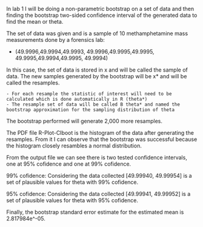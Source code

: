 In lab 1 I will be doing a non-parametric bootstrap on a set of data and then finding the bootstrap two-sided confidence interval of the generated data to find the mean or theta.  


The set of data was given and is a sample of 10 methamphetamine mass measurements done by a forensics lab:
  - (49.9996,49.9994,49.9993, 
      49.9996,49.9995,49.9995, 
      49.9995,49.9994,49.9995, 
      49.9994)
      
In this case, the set of data is stored in x and will be called the sample of data.
The new samples generated by the bootstrap will be x* and will be called the resamples.

    - For each resample the statistic of interest will need to be calculated which is done automatically in R (theta*)
    - The resample set of data will be called B theta* and named the bootstrap approximation for the sampling distribution of theta

The bootstrap performed will generate 2,000 more resamples.

The PDF file R-Plot-CIboot is the histogram of the data after generating the resamples.  From it I can observe that the bootstrap was successful because the histogram closely resambles a normal distribution.

From the output file we can see there is two tested confidence intervals, one at 95% cofidence and one at 99% cofidence.

99% cofidence:  Considering the data collected [49.99940, 49.99954] is a set of plausible values for theta with 99% cofidence.

95% cofidence:  Considering the data collected [49.99941, 49.99952] is a set of plausible values for theta with 95% cofidence.

Finally, the bootstrap standard error estimate for the estimated mean is 2.817984e^-05.
